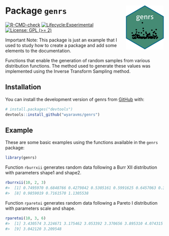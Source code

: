 
<!-- README.md is generated from README.Rmd. Please edit that file -->

# Package `genrs` <a href="https://wyaravms.github.io/genrs/"><img src="man/figures/logo.png" align="right" height="139" alt="genrs website" /></a>

<!-- badges: start -->

[![R-CMD-check](https://github.com/wyaravms/genrs/actions/workflows/R-CMD-check.yaml/badge.svg)](https://github.com/wyaravms/genrs/actions/workflows/R-CMD-check.yaml)
[![Lifecycle:Experimental](https://img.shields.io/badge/Lifecycle-Experimental-339999)](Redirect-URL)
[![License: GPL (\>=
2)](https://img.shields.io/badge/license-GPL%20(%3E=%202)-blue.svg)](https://github.com/wyaravms/genrs/blob/main/LICENSE.md)

<!-- badges: end -->

Important Note: This package is just an example that I used to study how
to create a package and add some elements to the documentation.

Functions that enable the generation of random samples from various
distribution functions. The method used to generate these values was
implemented using the Inverse Transform Sampling method.

## Installation

You can install the development version of genrs from
[GitHub](https://github.com/) with:

``` r
# install.packages("devtools")
devtools::install_github("wyaravms/genrs")
```

## Example

These are some basic examples using the functions available in the
`genrs` package:

``` r
library(genrs)
```

Function `rburrxii` generates random data following a Burr XII
distribution with parameters shape1 and shape2.

``` r
rburrxii(10, 2, 3)
#>  [1] 0.7495970 0.6848766 0.4279842 0.5305161 0.5991625 0.6457063 0.3939332
#>  [8] 0.9859019 0.7161570 1.1305538
```

Function `rparetoi` generates random data following a Pareto I
distribution with parameters scale and shape.

``` r
rparetoi(10, 3, 6)
#>  [1] 3.430574 3.224671 3.175462 3.053392 3.370656 3.895310 4.074315 3.548354
#>  [9] 3.042120 3.209548
```
